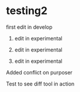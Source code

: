 
# testing2

first edit in develop

1. edit in experimental

2. edit in experimental

3. edit in experimental

Added conflict on purposer

Test to see diff tool in action



